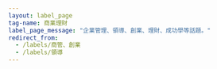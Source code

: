 ```yaml
---
layout: label_page
tag-name: 商業理財
label_page_message: "企業管理、領導、創業、理財、成功學等話題。"
redirect_from:
  - /labels/商管、創業
  - /labels/領導
---
```

